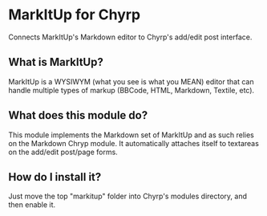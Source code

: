MarkItUp for Chyrp
===================

Connects MarkItUp's Markdown editor to Chyrp's add/edit post interface.

What is MarkItUp?
------------------

MarkItUp is a WYSIWYM (what you see is what you MEAN) editor that can handle multiple types of markup (BBCode, HTML, Markdown, Textile, etc). 

What does this module do?
--------------------------

This module implements the Markdown set of MarkItUp and as such relies on the Markdown Chryp module. It automatically attaches itself to textareas on the add/edit post/page forms.

How do I install it?
----------------------

Just move the top "markitup" folder into Chyrp's modules directory, and then enable it.
